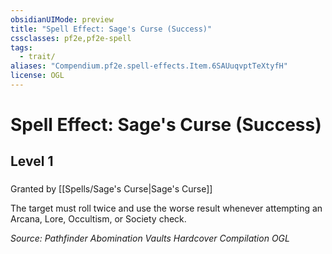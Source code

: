 ```yaml
---
obsidianUIMode: preview
title: "Spell Effect: Sage's Curse (Success)"
cssclasses: pf2e,pf2e-spell
tags:
  - trait/
aliases: "Compendium.pf2e.spell-effects.Item.6SAUuqvptTeXtyfH"
license: OGL
---
```

# Spell Effect: Sage's Curse (Success)
## Level 1
### 






Granted by [[Spells/Sage's Curse|Sage's Curse]]

The target must roll twice and use the worse result whenever attempting an Arcana, Lore, Occultism, or Society check.

*Source: Pathfinder Abomination Vaults Hardcover Compilation*
*OGL*